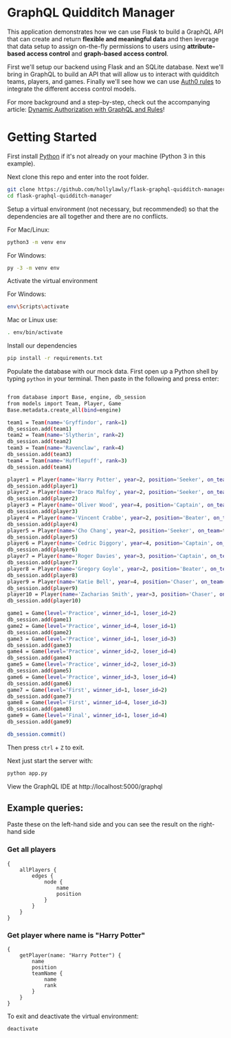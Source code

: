 # GraphQL Quidditch Manager

This application demonstrates how we can use Flask to build a GraphQL API that can create and return **flexible and meaningful data** and then leverage that data setup to assign on-the-fly permissions to users using **attribute-based access control** and **graph-based access control**.

First we'll setup our backend using Flask and an SQLite database. Next we'll bring in GraphQL to build an API that will allow us to interact with quidditch teams, players, and games. Finally we'll see how we can use [Auth0 rules](https://auth0.com/docs/rules) to integrate the different access control models.

For more background and a step-by-step, check out the accompanying article: [Dynamic Authorization with GraphQL and Rules](https://auth0.com/blog/authorization-series-pt-3-dynamic-authorization-with-graphql-and-rules)!

# Getting Started

First install [Python](https://www.python.org/downloads/) if it's not already on your machine (Python 3 in this example).

Next clone this repo and enter into the root folder.

```bash
git clone https://github.com/hollylawly/flask-graphql-quidditch-manager
cd flask-graphql-quidditch-manager
```

Setup a virtual environment (not necessary, but recommended) so that the dependencies are all together and there are no conflicts.

For Mac/Linux:
```bash
python3 -m venv env
```

For Windows:
```bash
py -3 -m venv env
```

Activate the virtual environment

For Windows:

```bash
env\Scripts\activate
```

Mac or Linux use:

```bash
. env/bin/activate
```

Install our dependencies

```bash
pip install -r requirements.txt
```

Populate the database with our mock data. First open up a Python shell by typing `python` in your terminal. Then paste in the following and press enter:

```bash

from database import Base, engine, db_session
from models import Team, Player, Game
Base.metadata.create_all(bind=engine)

team1 = Team(name='Gryffindor', rank=1)
db_session.add(team1)
team2 = Team(name='Slytherin', rank=2)
db_session.add(team2)
team3 = Team(name='Ravenclaw', rank=4)
db_session.add(team3)
team4 = Team(name='Hufflepuff', rank=3)
db_session.add(team4)

player1 = Player(name='Harry Potter', year=2, position='Seeker', on_team=team1)
db_session.add(player1)
player2 = Player(name='Draco Malfoy', year=2, position='Seeker', on_team=team2)
db_session.add(player2)
player3 = Player(name='Oliver Wood', year=4, position='Captain', on_team=team1)
db_session.add(player3)
player4 = Player(name='Vincent Crabbe', year=2, position='Beater', on_team=team2)
db_session.add(player4)
player5 = Player(name='Cho Chang', year=2, position='Seeker', on_team=team3)
db_session.add(player5)
player6 = Player(name='Cedric Diggory', year=4, position='Captain', on_team=team4)
db_session.add(player6)
player7 = Player(name='Roger Davies', year=3, position='Captain', on_team=team3)
db_session.add(player7)
player8 = Player(name='Gregory Goyle', year=2, position='Beater', on_team=team2)
db_session.add(player8)
player9 = Player(name='Katie Bell', year=4, position='Chaser', on_team=team1)
db_session.add(player9)
player10 = Player(name='Zacharias Smith', year=3, position='Chaser', on_team=team4)
db_session.add(player10)

game1 = Game(level='Practice', winner_id=1, loser_id=2)
db_session.add(game1)
game2 = Game(level='Practice', winner_id=4, loser_id=1)
db_session.add(game2)
game3 = Game(level='Practice', winner_id=1, loser_id=3)
db_session.add(game3)
game4 = Game(level='Practice', winner_id=2, loser_id=4)
db_session.add(game4)
game5 = Game(level='Practice', winner_id=2, loser_id=3)
db_session.add(game5)
game6 = Game(level='Practice', winner_id=3, loser_id=4)
db_session.add(game6)
game7 = Game(level='First', winner_id=1, loser_id=2)
db_session.add(game7)
game8 = Game(level='First', winner_id=4, loser_id=3)
db_session.add(game8)
game9 = Game(level='Final', winner_id=1, loser_id=4)
db_session.add(game9)

db_session.commit()
```

Then press `ctrl` + `Z` to exit.

Next just start the server with:

```bash
python app.py
```

View the GraphQL IDE at http://localhost:5000/graphql

## Example queries:

Paste these on the left-hand side and you can see the result on the right-hand side

### Get all players

```
{
    allPlayers {
        edges {
            node {
                name
                position
            }
        }
    }
}
```

### Get player where name is "Harry Potter"

```
{
    getPlayer(name: "Harry Potter") {
        name
        position
        teamName {
            name
            rank
        }
    }
}
```

To exit and deactivate the virtual environment:

```bash
deactivate
```
